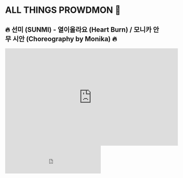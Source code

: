 # ALL THINGS PROWDMON 🍳

## 🔥 선미 (SUNMI) - 열이올라요 (Heart Burn) / 모니카 안무 시안 (Choreography by Monika) 🔥

<iframe
  width="560" height="315"
  src="https://www.youtube.com/embed/zXiJZZkWAHs" title="YouTube video player" frameborder="0" allow="accelerometer; autoplay; clipboard-write; encrypted-media; gyroscope; picture-in-picture" allowfullscreen></iframe>   

<iframe
  height="90px" width="310px" frameborder="0"
  src="https://socialcounts.org/youtube-video-live-view-count/zXiJZZkWAHs/embed" allowFullScreen></iframe>
